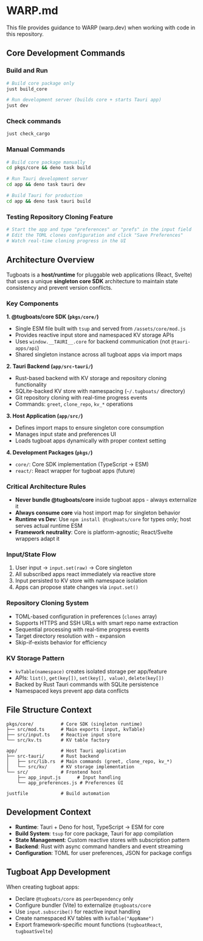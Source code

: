 # WARP.md

This file provides guidance to WARP (warp.dev) when working with code in this repository.

## Core Development Commands

### Build and Run
```bash
# Build core package only
just build_core

# Run development server (builds core + starts Tauri app)
just dev
```

### Check commands
```bash
just check_cargo
```

### Manual Commands
```bash
# Build core package manually
cd pkgs/core && deno task build

# Run Tauri development server
cd app && deno task tauri dev

# Build Tauri for production
cd app && deno task tauri build
```

### Testing Repository Cloning Feature
```bash
# Start the app and type "preferences" or "prefs" in the input field
# Edit the TOML clones configuration and click "Save Preferences"
# Watch real-time cloning progress in the UI
```

## Architecture Overview

Tugboats is a **host/runtime** for pluggable web applications (React, Svelte) that uses a unique **singleton core SDK** architecture to maintain state consistency and prevent version conflicts.

### Key Components

**1. @tugboats/core SDK (`pkgs/core/`)**
- Single ESM file built with `tsup` and served from `/assets/core/mod.js`
- Provides reactive input store and namespaced KV storage APIs
- Uses `window.__TAURI__.core` for backend communication (not `@tauri-apps/api`)
- Shared singleton instance across all tugboat apps via import maps

**2. Tauri Backend (`app/src-tauri/`)**
- Rust-based backend with KV storage and repository cloning functionality
- SQLite-backed KV store with namespacing (`~/.tugboats/` directory)
- Git repository cloning with real-time progress events
- Commands: `greet`, `clone_repo`, `kv_*` operations

**3. Host Application (`app/src/`)**
- Defines import maps to ensure singleton core consumption
- Manages input state and preferences UI
- Loads tugboat apps dynamically with proper context setting

**4. Development Packages (`pkgs/`)**
- `core/`: Core SDK implementation (TypeScript → ESM)
- `react/`: React wrapper for tugboat apps (future)

### Critical Architecture Rules

- **Never bundle @tugboats/core** inside tugboat apps - always externalize it
- **Always consume core** via host import map for singleton behavior
- **Runtime vs Dev**: Use `npm install @tugboats/core` for types only; host serves actual runtime ESM
- **Framework neutrality**: Core is platform-agnostic; React/Svelte wrappers adapt it

### Input/State Flow
1. User input → `input.set(raw)` → Core singleton
2. All subscribed apps react immediately via reactive store
3. Input persisted to KV store with namespace isolation
4. Apps can propose state changes via `input.set()`

### Repository Cloning System
- TOML-based configuration in preferences (`clones` array)
- Supports HTTPS and SSH URLs with smart repo name extraction
- Sequential processing with real-time progress events
- Target directory resolution with `~` expansion
- Skip-if-exists behavior for efficiency

### KV Storage Pattern
- `kvTable(namespace)` creates isolated storage per app/feature
- APIs: `list()`, `get(key[])`, `set(key[], value)`, `delete(key[])`
- Backed by Rust Tauri commands with SQLite persistence
- Namespaced keys prevent app data conflicts

## File Structure Context

```
pkgs/core/          # Core SDK (singleton runtime)
├── src/mod.ts      # Main exports (input, kvTable)
├── src/input.ts    # Reactive input store
└── src/kv.ts       # KV table factory

app/                # Host Tauri application
├── src-tauri/      # Rust backend
│   ├── src/lib.rs  # Main commands (greet, clone_repo, kv_*)
│   └── src/kv/     # KV storage implementation
└── src/            # Frontend host
    ├── app_input.js      # Input handling
    └── app_preferences.js # Preferences UI

justfile            # Build automation
```

## Development Context

- **Runtime**: Tauri + Deno for host, TypeScript → ESM for core
- **Build System**: `tsup` for core package, Tauri for app compilation
- **State Management**: Custom reactive stores with subscription pattern
- **Backend**: Rust with async command handlers and event streaming
- **Configuration**: TOML for user preferences, JSON for package configs

## Tugboat App Development

When creating tugboat apps:
- Declare `@tugboats/core` as `peerDependency` only
- Configure bundler (Vite) to externalize `@tugboats/core`
- Use `input.subscribe()` for reactive input handling
- Create namespaced KV tables with `kvTable("AppName")`
- Export framework-specific mount functions (`tugboatReact`, `tugboatSvelte`)
